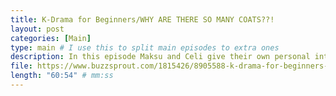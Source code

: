 ```yaml
---
title: K-Drama for Beginners/WHY ARE THERE SO MANY COATS??!
layout: post
categories: [Main]
type: main # I use this to split main episodes to extra ones
description: In this episode Maksu and Celi give their own personal introduction to K-Drama for everyone new to this genre. They discuss not only the characteristics of production, editing and typical content features, but also strive to find explanations for k-dramas current global popularity. And last but not least why it is worth analysing it in their podcast (and why you should listen to it).Shows mentioned My Love from the StarLegend of the Blue SeaStart-UpGoblin/The GuardianThe HeirsIt&apos;s Okay to Not Be OkayCrash Landing On YouCity HunterStrong Woman Do Bong-sunReply 1997Reply 1988Hwarang
file: https://www.buzzsprout.com/1815426/8905588-k-drama-for-beginners-why-are-there-so-many-coats.mp3 #Link to your .mp3 file
length: "60:54" # mm:ss
---
```


